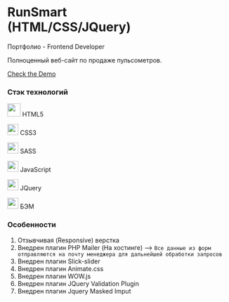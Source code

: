 # RunSmart <br> (HTML/CSS/JQuery)
Портфолио - Frontend Developer

Полноценный веб-сайт по продаже пульсометров.

[Check the Demo](https://pulsimeter.iluha-bandit.ru/)

### Стэк технологий
<p><img src="https://user-images.githubusercontent.com/44582613/191004729-261bef4b-e386-4768-be5c-0a6cb89f5492.svg" width="30" height="30" style="color: #CF4647"> 
HTML5</p>
<p><img src="https://user-images.githubusercontent.com/44582613/191005499-271f672f-c437-44af-bc92-18433f7403a2.svg" width="25" height="25"> CSS3</p>
<p><img src="https://user-images.githubusercontent.com/44582613/191005494-0a7f2a02-351b-4fa5-97ef-e50f858bedc3.svg" width="25" height="25"> SASS</p>
<p><img src="https://user-images.githubusercontent.com/44582613/191005492-6b4cdb1c-494c-43cb-ba17-378f8f32c252.svg" width="25" height="25"> JavaScript</p>
<p><img src="https://user-images.githubusercontent.com/44582613/191005505-78891fd6-26cc-4666-85ca-576cdad98097.svg" width="25" height="25"> JQuery</p>
<p><img src="https://user-images.githubusercontent.com/44582613/191005504-77448905-13ba-4d1f-b999-0edd3fcf7320.svg" width="25" height="25"> БЭМ</p>

### Особенности
1. Отзывчивая (Responsive) верстка
2. Внедрен плагин PHP Mailer (На хостинге) --> `Все данные из форм отправляются на почту менеджера для дальнейшей обработки запросов`
3. Внедрен плагин Slick-slider
4. Внедрен плагин Animate.css
5. Внедрен плагин WOW.js
6. Внедрен плагин JQuery Validation Plugin
7. Внедрен плагин Jquery Masked Imput

